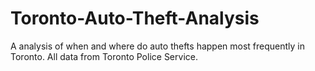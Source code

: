 # Toronto-Auto-Theft-Analysis
A analysis of when and where do auto thefts happen most frequently in Toronto. All data from Toronto Police Service. 
